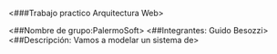 <###Trabajo practico Arquitectura Web>

<##Nombre de grupo:PalermoSoft>
<##Integrantes: Guido Besozzi>
<##Descripción: Vamos a modelar un sistema de> 